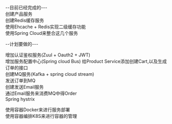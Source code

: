 --目前已经完成的--- </br>
创建产品服务</br>
创建Redis缓存服务</br>
使用Ehcache + Redis实现二级缓存功能</br>
使用Spring Cloud来整合这几个服务</br>



--计划要做的---</br>

增加认证鉴权服务(Zuul + Oauth2 + JWT)</br>
增加服务配置中心(Spring cloud Bus)
给Product Service添加创建Cart,以及生成订单的接口</br>
创建MQ服务(Kafka + spring cloud stream)</br>
发送订单到MQ</br>
创建发送Email服务</br>
通过Email服务来消费MQ中得Order</br>
Spring hystrix



使用容器Docker来进行服务部署</br>
使用容器编排K8S来进行容器的管理</br>